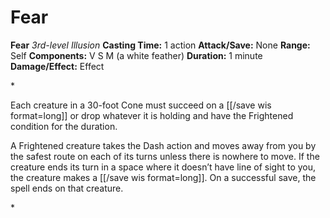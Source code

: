 # Fear

**Fear**
_3rd-level Illusion_
**Casting Time:** 1 action
**Attack/Save:** None
**Range:** Self
**Components:** V S M (a white feather)
**Duration:** 1 minute
**Damage/Effect:** Effect

*<p>Each creature in a 30-foot Cone must succeed on a [[/save wis format=long]] or drop whatever it is holding and have the Frightened condition for the duration.

A Frightened creature takes the Dash action and moves away from you by the safest route on each of its turns unless there is nowhere to move. If the creature ends its turn in a space where it doesn’t have line of sight to you, the creature makes a [[/save wis format=long]]. On a successful save, the spell ends on that creature.</p>*